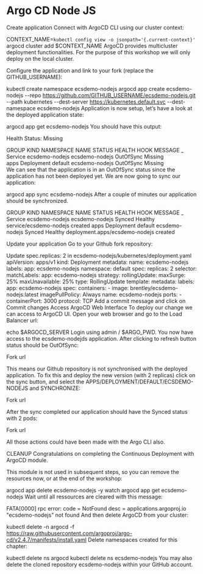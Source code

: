 

# Argo CD Node JS


Create application
Connect with ArgoCD CLI using our cluster context:

CONTEXT_NAME=`kubectl config view -o jsonpath='{.current-context}'`
argocd cluster add $CONTEXT_NAME
ArgoCD provides multicluster deployment functionalities. For the purpose of this workshop we will only deploy on the local cluster.

Configure the application and link to your fork (replace the GITHUB_USERNAME):

kubectl create namespace ecsdemo-nodejs
argocd app create ecsdemo-nodejs --repo https://github.com/GITHUB_USERNAME/ecsdemo-nodejs.git --path kubernetes --dest-server https://kubernetes.default.svc --dest-namespace ecsdemo-nodejs
Application is now setup, let’s have a look at the deployed application state:

argocd app get ecsdemo-nodejs
You should have this output:

Health Status:      Missing

GROUP       KIND              NAMESPACE         NAME              STATUS     HEALTH   HOOK  MESSAGE
_           Service           ecsdemo-nodejs    ecsdemo-nodejs    OutOfSync  Missing        
apps        Deployment        default           ecsdemo-nodejs    OutOfSync  Missing        
We can see that the application is in an OutOfSync status since the application has not been deployed yet. We are now going to sync our application:

argocd app sync ecsdemo-nodejs
After a couple of minutes our application should be synchronized.

GROUP  KIND        NAMESPACE       NAME            STATUS  HEALTH   HOOK  MESSAGE
_      Service     ecsdemo-nodejs  ecsdemo-nodejs  Synced  Healthy        service/ecsdemo-nodejs created
apps   Deployment  default         ecsdemo-nodejs  Synced  Healthy        deployment.apps/ecsdemo-nodejs created

Update your application
Go to your Github fork repository:

Update spec.replicas: 2 in ecsdemo-nodejs/kubernetes/deployment.yaml
apiVersion: apps/v1
kind: Deployment
metadata:
  name: ecsdemo-nodejs
  labels:
    app: ecsdemo-nodejs
  namespace: default
spec:
  replicas: 2
  selector:
    matchLabels:
      app: ecsdemo-nodejs
  strategy:
    rollingUpdate:
      maxSurge: 25%
      maxUnavailable: 25%
    type: RollingUpdate
  template:
    metadata:
      labels:
        app: ecsdemo-nodejs
    spec:
      containers:
      - image: brentley/ecsdemo-nodejs:latest
        imagePullPolicy: Always
        name: ecsdemo-nodejs
        ports:
        - containerPort: 3000
          protocol: TCP
Add a commit message and click on Commit changes
Access ArgoCD Web Interface
To deploy our change we can access to ArgoCD UI. Open your web browser and go to the Load Balancer url:

echo $ARGOCD_SERVER
Login using admin / $ARGO_PWD. You now have access to the ecsdemo-nodejds application. After clicking to refresh button status should be OutOfSync:

Fork url

This means our Github repository is not synchronised with the deployed application. To fix this and deploy the new version (with 2 replicas) click on the sync button, and select the APPS/DEPLOYMENT/DEFAULT/ECSDEMO-NODEJS and SYNCHRONIZE:

Fork url

After the sync completed our application should have the Synced status with 2 pods:

Fork url

All those actions could have been made with the Argo CLI also.

CLEANUP
Congratulations on completing the Continuous Deployment with ArgoCD module.

This module is not used in subsequent steps, so you can remove the resources now, or at the end of the workshop:

argocd app delete ecsdemo-nodejs -y
watch argocd app get ecsdemo-nodejs
Wait until all ressources are cleared with this message:

FATA[0000] rpc error: code = NotFound desc = applications.argoproj.io "ecsdemo-nodejs" not found 
And then delete ArgoCD from your cluster:

kubectl delete -n argocd -f https://raw.githubusercontent.com/argoproj/argo-cd/v2.4.7/manifests/install.yaml
Delete namespaces created for this chapter:

kubectl delete ns argocd
kubectl delete ns ecsdemo-nodejs
You may also delete the cloned repository ecsdemo-nodejs within your GitHub account.